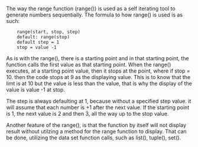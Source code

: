 The way the range function (range()) is used as a self iterating tool to generate numbers sequentially. The formula to how range() is used is as such:

        range(start, stop, step)
        default: range(stop)
        default step = 1
        stop = value -1

As is with the range(), there is a starting point and in that
starting point, the function calls the first value as that
starting point. When the range() executes, at a starting point 
value, then it stops at the point, where if stop = 10. then the
code stops at 9 as the displaying value. This is to know that the 
limt is at 10 but the value is less than the value, that is why
the display of the value is value -1 at stop. 

The step is always defaulting at 1, because without a specified
step value. it will assume that each number is +1 after the next
value. If the starting point is 1, the next value is 2 and then 3, all the way up to the stop value. 

Another feature of the range(), is that the function by itself will not display result without utilzing a method for the range function to display. That can be done, utilizing the data set function calls, such as list(), tuple(), set().